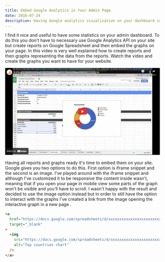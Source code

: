 ```yaml
---
title: Embed Google Analytics in Your Admin Page
date: 2016-07-24
description: Having Google analytics visualization on your dashboard could be very handy. In this article you can see an easy way of adding analytics graphs with the use of Google spreadsheets.
---
```


I find it nice and useful to have some statistics on your admin dashboard. To do this you don't have to necessary use Google Analytics API on your site but create reports on Google Spreadsheet and then embed the graphs on your page. In this video is very well explained how to create reports and then graphs representing the data from the reports. Watch the video and create the graphs you want to have for your website.

[![Youtube clip](/images/google-analytics-spreadsheet-frame.png#center)](https://www.youtube.com/watch?v=N_Ok0rJwj2U)

Having all reports and graphs ready it's time to embed them on your site. Google gives you two options to do this. First option is iframe snippet and the second is an image. I've played around with the iframe snippet and although I've customized it to be responsive the content inside wasn't, meaning that if you open your page in mobile view some parts of the graph won't be visible and you'll have to scroll. I wasn't happy with the result and decided to use the image option instead but in order to still have the option to interact with the graphs I've created a link from the image opening the interactive graph in a new page .

```html
<a
  href="https://docs.google.com/spreadsheets/d/xxxxxxxxxxxxxxxxxxxxxxxxxxxxxxxxxxx-17K0WwQ/pubchart?oid=xxxxxxxxxxxx1&amp;format=interactive"
  target="_blank"
>
  <img
    src="https://docs.google.com/spreadsheets/d/xxxxxxxxxxxxxxxxxxxxxxxxxxxxxxxxxxxx-17K0WwQ/pubchart?oid=xxxxxxxxxxxx&amp;format=image"
    alt="Top countries chart"
  />
</a>
```
